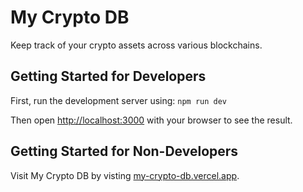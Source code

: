 # My Crypto DB

Keep track of your crypto assets across various blockchains.

## Getting Started for Developers

First, run the development server using: `npm run dev`

Then open [http://localhost:3000](http://localhost:3000) with your browser to see the result.

## Getting Started for Non-Developers

Visit My Crypto DB by visting [my-crypto-db.vercel.app](https://my-crypto-db.vercel.app/).
